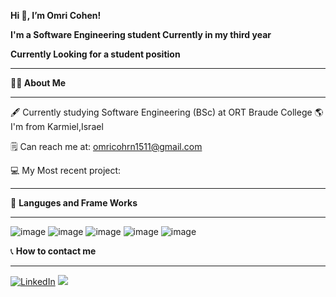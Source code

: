 **Hi 👋, I’m Omri Cohen!**

**I'm a Software Engineering student Currently in my third year**
  
**Currently Looking for a student position**
_________________________________________________________________________________________________________________________________________________________________________


 **👨‍🎓 About Me**
 ________________________________________________________________________________________________________________________________________________________________________
 🖋 Currently studying Software Engineering (BSc) at ORT Braude College
 🌎 I'm from Karmiel,Israel
 
 🗒 Can reach me at: omricohrn1511@gmail.com
 
 💻 My Most recent project: 
 ________________________________________________________________________________________________________________________________________________________________________

🤖 **Languges and Frame Works**
_________________________________________________________________________________________________________________________________________________________________________
![image](https://user-images.githubusercontent.com/88554020/159458026-e7c9871c-b7f7-438d-9ceb-0581c985ad08.png) 
![image](https://user-images.githubusercontent.com/88554020/160645758-997dff17-a602-4e9e-8e24-f60d487ff2a1.png)
![image](https://user-images.githubusercontent.com/88554020/159457981-86d409c0-5402-43f5-a6f5-5d3206e332cc.png)
![image](https://user-images.githubusercontent.com/88554020/159457994-5e2f3cf8-4c23-4825-a519-46ab8877260f.png)
![image](https://user-images.githubusercontent.com/88554020/159458013-7de4623e-e54c-41e6-bb95-bbd8b1088069.png)

📞 **How to contact me**
_________________________________________________________________________________________________________________________________________________________________________
[![LinkedIn](https://user-images.githubusercontent.com/88554020/159462687-4280e286-c1ca-43f9-ab61-a2d82913d9c5.png )](https://www.linkedin.com/in/omri-cohen1)
<a href="mailto:omricohen1511@gmail.com" title="Omri's Mail"> <img src="https://user-images.githubusercontent.com/66797449/153720504-ec684a6f-baff-4e07-9b4e-62eae7dfd358.png"/></a>



 
 

